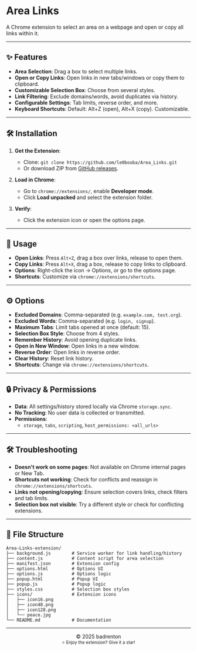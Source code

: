 # Area Links

A Chrome extension to select an area on a webpage and open or copy all links within it.

---

## ✨ Features

- **Area Selection**: Drag a box to select multiple links.
- **Open or Copy Links**: Open links in new tabs/windows or copy them to clipboard.
- **Customizable Selection Box**: Choose from several styles.
- **Link Filtering**: Exclude domains/words, avoid duplicates via history.
- **Configurable Settings**: Tab limits, reverse order, and more.
- **Keyboard Shortcuts**: Default: Alt+Z (open), Alt+X (copy). Customizable.

---

## 🛠️ Installation

1. **Get the Extension**:
   - Clone: `git clone https://github.com/le0booba/Area_Links.git`
   - Or download ZIP from [GitHub releases](https://github.com/le0booba/Area_Links/releases).

2. **Load in Chrome**:
   - Go to `chrome://extensions/`, enable **Developer mode**.
   - Click **Load unpacked** and select the extension folder.

3. **Verify**:
   - Click the extension icon or open the options page.

---

## 📖 Usage

- **Open Links**: Press `Alt+Z`, drag a box over links, release to open them.
- **Copy Links**: Press `Alt+X`, drag a box, release to copy links to clipboard.
- **Options**: Right-click the icon → Options, or go to the options page.
- **Shortcuts**: Customize via `chrome://extensions/shortcuts`.

---

## ⚙️ Options

- **Excluded Domains**: Comma-separated (e.g. `example.com, test.org`).
- **Excluded Words**: Comma-separated (e.g. `login, signup`).
- **Maximum Tabs**: Limit tabs opened at once (default: 15).
- **Selection Box Style**: Choose from 4 styles.
- **Remember History**: Avoid opening duplicate links.
- **Open in New Window**: Open links in a new window.
- **Reverse Order**: Open links in reverse order.
- **Clear History**: Reset link history.
- **Shortcuts**: Change via `chrome://extensions/shortcuts`.

---

## 🔒 Privacy & Permissions

- **Data**: All settings/history stored locally via Chrome `storage.sync`.
- **No Tracking**: No user data is collected or transmitted.
- **Permissions**:
  - `storage`, `tabs`, `scripting`, `host_permissions: <all_urls>`

---

## 🛠️ Troubleshooting

- **Doesn't work on some pages**: Not available on Chrome internal pages or New Tab.
- **Shortcuts not working**: Check for conflicts and reassign in `chrome://extensions/shortcuts`.
- **Links not opening/copying**: Ensure selection covers links, check filters and tab limits.
- **Selection box not visible**: Try a different style or check for conflicting extensions.

---

## 📂 File Structure

```
Area-Links-extension/
├── background.js        # Service worker for link handling/history
├── content.js           # Content script for area selection
├── manifest.json        # Extension config
├── options.html         # Options UI
├── options.js           # Options logic
├── popup.html           # Popup UI
├── popup.js             # Popup logic
├── styles.css           # Selection box styles
├── icons/               # Extension icons
│   ├── icon16.png
│   ├── icon48.png
│   ├── icon128.png
│   └── peace.jpg
└── README.md            # Documentation
```

---

<p align="center">
© 2025 badrenton<br>
<sup>⭐ Enjoy the extension? Give it a star!</sup>
</p>
